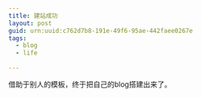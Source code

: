 ```yaml
---
title: 建站成功
layout: post
guid: urn:uuid:c762d7b8-191e-49f6-95ae-442faee0267e
tags:
  - blog
  - life
  
---
```


借助于别人的模板，终于把自己的blog搭建出来了。

